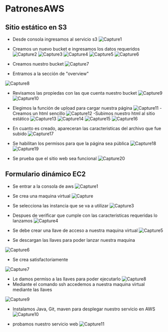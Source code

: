 # PatronesAWS

##  Sitio estático en S3 
- Desde consola ingresamos al servicio s3
![Capture1](https://user-images.githubusercontent.com/43153078/76692688-f8abfc80-6627-11ea-9c9e-e49a5b3a3e67.PNG)
- Creamos un nuevo bucket e ingresamos los datos requeridos 
![Capture2](https://user-images.githubusercontent.com/43153078/76692689-fb0e5680-6627-11ea-9f25-51989f2d27f2.PNG)
![Capture3](https://user-images.githubusercontent.com/43153078/76692691-fe094700-6627-11ea-869b-653f9591961a.PNG)
![Capture4](https://user-images.githubusercontent.com/43153078/76692692-ff3a7400-6627-11ea-9aad-7fe59ff2496b.PNG)
![Capture5](https://user-images.githubusercontent.com/43153078/76692694-006ba100-6628-11ea-945a-9c1ab8a5649e.PNG)
![Capture6](https://user-images.githubusercontent.com/43153078/76692695-02cdfb00-6628-11ea-97ba-100d4dfb7c8d.PNG)
- Creamos nuestro bucket 
![Capture7](https://user-images.githubusercontent.com/43153078/76692696-03ff2800-6628-11ea-99dd-22d49eecdb81.PNG)

- Entramos a la sección de "overview"

![Capture8](https://user-images.githubusercontent.com/43153078/76692697-0497be80-6628-11ea-87be-71746b7bde5b.PNG)
- Revisamos las propiedas con las que cuenta nuestro bucket
![Capture9](https://user-images.githubusercontent.com/43153078/76692698-05c8eb80-6628-11ea-916a-b6a23c3d992d.PNG)
![Capture10](https://user-images.githubusercontent.com/43153078/76692699-06618200-6628-11ea-8da7-57dd91e1e2d4.PNG)
- Elegimos la función de upload para cargar nuestra página
![Capture11](https://user-images.githubusercontent.com/43153078/76692700-0792af00-6628-11ea-8ebb-35ea1fbf517a.PNG)
-Creamos un html sencillo 
![Capture12](https://user-images.githubusercontent.com/43153078/76692701-082b4580-6628-11ea-8bc4-ef6ad5eacb68.PNG)
-Subimos nuestro html al sitio estático 
![Capture13](https://user-images.githubusercontent.com/43153078/76692702-095c7280-6628-11ea-96be-22e2394173dc.PNG)
![Capture14](https://user-images.githubusercontent.com/43153078/76692704-0a8d9f80-6628-11ea-96ad-6af4b189153f.PNG)
![Capture15](https://user-images.githubusercontent.com/43153078/76692705-0bbecc80-6628-11ea-810a-dc83bc433f61.PNG)
![Capture16](https://user-images.githubusercontent.com/43153078/76692706-0ceff980-6628-11ea-937d-34cf23fab498.PNG)

- En cuanto es creado, apareceran las caracteristicas del archivo que fue subido
![Capture17](https://user-images.githubusercontent.com/43153078/76692707-0d889000-6628-11ea-8039-d8870ef40929.PNG)
- Se habilitan los permisos para que la página sea pública 
![Capture18](https://user-images.githubusercontent.com/43153078/76692708-0e212680-6628-11ea-92ed-f587367c3bc7.PNG)
![Capture19](https://user-images.githubusercontent.com/43153078/76692709-0f525380-6628-11ea-9c4c-387e210a84bd.PNG)

- Se prueba que el sitio web sea funcional 
![Capture20](https://user-images.githubusercontent.com/43153078/76692710-0feaea00-6628-11ea-9ca7-3ad65ceb5e41.PNG)



##  Formulario dinámico EC2
  - Se entrar a la consola de aws 
    ![Capture1](https://user-images.githubusercontent.com/43153078/76690912-fb502700-6612-11ea-840f-35db8c964ed7.PNG)
  -  Se crea una maquina virtual 
   ![Capture](https://user-images.githubusercontent.com/43153078/76690910-fab79080-6612-11ea-8652-40db9d65f1d4.PNG) 
  -  Se selecciona las instancia que se va a utilizar 
      ![Capture3](https://user-images.githubusercontent.com/43153078/76690914-fc815400-6612-11ea-88ca-99b1903c438b.PNG)
  - Despues de verificar que cumple con las caracteristicas requeridas lo lanzamos 
      ![Capture4](https://user-images.githubusercontent.com/43153078/76690916-fdb28100-6612-11ea-8336-06ebe8f588dd.PNG)
   - Se debe crear una llave de acceso a nuestra maquina virtual 
        ![Capture5](https://user-images.githubusercontent.com/43153078/76690917-fe4b1780-6612-11ea-912b-91aef8c93971.PNG)
   
   - Se descargan las llaves para poder lanzar nuestra maquina
   
   ![Capture6](https://user-images.githubusercontent.com/43153078/76690920-00ad7180-6613-11ea-8aa4-9d7f7563c31a.PNG)
   
   - Se crea satisfactoriamente
   
   ![Capture7](https://user-images.githubusercontent.com/43153078/76690921-02773500-6613-11ea-86f4-a1d2e095a581.PNG)

- Le damos permiso a las llaves para poder ejecutarlo 
![Capture8](https://user-images.githubusercontent.com/43153078/76690922-030fcb80-6613-11ea-97bd-d58b55f0aa1d.PNG)
- Mediante el comando ssh accedemos a nuestra maquina virtual mediante las llaves 

![Capture9](https://user-images.githubusercontent.com/43153078/76690924-03a86200-6613-11ea-8b3e-c5e191d95a5a.PNG)

- Instalamos Java, Git, maven para desplegar nuestro servicio en AWS
![Capture10](https://user-images.githubusercontent.com/43153078/76690925-0440f880-6613-11ea-816d-1f15212b8e2c.PNG)

- probamos nuestro servicio web 
![Capture11](https://user-images.githubusercontent.com/43153078/76690926-04d98f00-6613-11ea-8417-c78ee2bcff0a.PNG)
